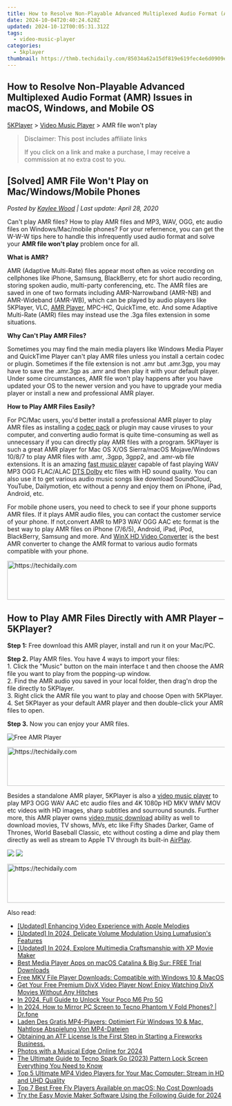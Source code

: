 ```yaml
---
title: How to Resolve Non-Playable Advanced Multiplexed Audio Format (AMR) Issues in macOS, Windows, and Mobile OS
date: 2024-10-04T20:40:24.628Z
updated: 2024-10-12T00:05:31.312Z
tags:
  - video-music-player
categories:
  - 5kplayer
thumbnail: https://thmb.techidaily.com/85034a62a15df819e619fec4e6d0909e5ab4845fbca98b126bdfe343d56fc596.jpg
---
```


## How to Resolve Non-Playable Advanced Multiplexed Audio Format (AMR) Issues in macOS, Windows, and Mobile OS

[5KPlayer](https://tools.techidaily.com/5kplayer/products/) \> [Video Music Player](https://tools.techidaily.com/5kplayer/video-music-player/) \> AMR file won't play

>  Disclaimer: This post includes affiliate links
>
>  If you click on a link and make a purchase, I may receive a commission at no extra cost to you.
>

## \[Solved\] AMR File Won't Play on Mac/Windows/Mobile Phones

 _Posted by [Kaylee Wood](https://www.quora.com/profile/Amanda-Hu-21) | Last update: April 28, 2020_

Can't play AMR files? How to play AMR files and MP3, WAV, OGG, etc audio files on Windows/Mac/mobile phones? For your refernence, you can get the W-W-W tips here to handle this infrequently used audio format and solve your **AMR file won't play** problem once for all.

**What is AMR?**

AMR (Adaptive Multi-Rate) files appear most often as voice recording on cellphones like iPhone, Samsung, BlackBerry, etc for short audio recording, storing spoken audio, multi-party conferencing, etc. The AMR files are saved in one of two formats including AMR-Narrowband (AMR-NB) and AMR-Wideband (AMR-WB), which can be played by audio players like 5KPlayer, VLC, [AMR Player](https://tools.techidaily.com/5kplayer/video-music-player/), MPC-HC, QuickTime, etc. And some Adaptive Multi-Rate (AMR) files may instead use the .3ga files extension in some situations.

**Why Can't Play AMR Files?**

Sometimes you may find the main media players like Windows Media Player and QuickTime Player can't play AMR files unless you install a certain codec or plugin. Sometimes if the file extension is not .amr but .amr.3gp, you may have to save the .amr.3gp as .amr and then play it with your default player. Under some circumstances, AMR file won't play happens after you have updated your OS to the newer version and you have to upgrade your media player or install a new and professional AMR player.

**How to Play AMR Files Easily?**

For PC/Mac users, you'd better install a professional AMR player to play AMR files as installing a [codec pack](https://tools.techidaily.com/5kplayer/video-music-player/) or plugin may cause viruses to your computer, and converting audio format is quite time-consuming as well as unnecessary if you can directly play AMR files with a program. 5KPlayer is such a great AMR player for Mac OS X/OS Sierra/macOS Mojave/Windows 10/8/7 to play AMR files with .amr, .3gpp, 3gpp2, and .amr-wb file extensions. It is an amazing [fast music player](https://tools.techidaily.com/5kplayer/video-music-player/) capable of fast playing WAV MP3 OGG FLAC/ALAC [DTS Dolby](https://tools.techidaily.com/5kplayer/video-music-player/) etc files with HD sound quality. You can also use it to get various audio music songs like download SoundCloud, YouTube, Dailymotion, etc without a penny and enjoy them on iPhone, iPad, Android, etc.

For mobile phone users, you need to check to see if your phone supports AMR files. If it plays AMR audio files, you can contact the customer service of your phone. If not,convert AMR to MP3 WAV OGG AAC etc format is the best way to play AMR files on iPhone (7/6/5), Android, iPad, iPod, BlackBerry, Samsung and more. And [WinX HD Video Converter](https://tools.techidaily.com/5kplayer/products/) is the best AMR converter to change the AMR format to various audio formats compatible with your phone.

<!-- affiliate ads begin -->
<a href="https://malaysia-healthcare-travel-council.pxf.io/c/5597632/1557743/17382" target="_top" id="1557743">
  <img src="//a.impactradius-go.com/display-ad/17382-1557743" border="0" alt="https://techidaily.com" width="728" height="90"/>
</a>
<img height="0" width="0" src="https://malaysia-healthcare-travel-council.pxf.io/i/5597632/1557743/17382" style="position:absolute;visibility:hidden;" border="0" />
<!-- affiliate ads end -->

## How to Play AMR Files Directly with AMR Player – 5KPlayer?

**Step 1:** Free download this AMR player, install and run it on your Mac/PC.

**Step 2.** Play AMR files. You have 4 ways to import your files:  
 1\. Click the "Music" button on the main interface t and then choose the AMR file you want to play from the popping-up window.  
 2\. Find the AMR audio you saved in your local folder, then drag'n drop the file directly to 5KPlayer.  
 3\. Right click the AMR file you want to play and choose Open with 5KPlayer.  
 4\. Set 5KPlayer as your default AMR player and then double-click your AMR files to open.

**Step 3.** Now you can enjoy your AMR files.

![Free AMR Player](https://www.5kplayer.com/video-music-player/img/5kp-amr-player-02.jpg) 

<!-- affiliate ads begin -->
<a href="https://appsumo.8odi.net/c/5597632/2151883/7443" target="_top" id="2151883">
  <img src="//a.impactradius-go.com/display-ad/7443-2151883" border="0" alt="https://techidaily.com" width="728" height="90"/>
</a>
<img height="0" width="0" src="https://appsumo.8odi.net/i/5597632/2151883/7443" style="position:absolute;visibility:hidden;" border="0" />
<!-- affiliate ads end -->

Besides a standalone AMR player, 5KPlayer is also a [video music player](https://tools.techidaily.com/5kplayer/video-music-player/) to play MP3 OGG WAV AAC etc audio files and 4K 1080p HD MKV WMV MOV etc videos with HD images, sharp subtitles and sourround sounds. Further more, this AMR player owns [video music download](https://tools.techidaily.com/5kplayer/youtube-download/) ability as well to download movies, TV shows, MVs, etc like Fifty Shades Darker, Game of Thrones, World Baseball Classic, etc without costing a dime and play them directly as well as stream to Apple TV through its built-in [AirPlay](https://tools.techidaily.com/5kplayer/airplay/).

[![](https://www.5kplayer.com/video-music-player/../button/freedownwhitewin.png)](https://tools.techidaily.com/5kplayer/products/) [![](https://www.5kplayer.com/video-music-player/../button/freedownbackmac.png)](https://tools.techidaily.com/5kplayer/products/)

<!-- affiliate ads begin -->
<a href="https://appsumo.8odi.net/c/5597632/2082520/7443" target="_top" id="2082520">
  <img src="//a.impactradius-go.com/display-ad/7443-2082520" border="0" alt="https://techidaily.com" width="728" height="90"/>
</a>
<img height="0" width="0" src="https://appsumo.8odi.net/i/5597632/2082520/7443" style="position:absolute;visibility:hidden;" border="0" />
<!-- affiliate ads end -->

<ins class="adsbygoogle"
     style="display:block"
     data-ad-format="autorelaxed"
     data-ad-client="ca-pub-7571918770474297"
     data-ad-slot="1223367746"></ins>

<ins class="adsbygoogle"
     style="display:block"
     data-ad-client="ca-pub-7571918770474297"
     data-ad-slot="8358498916"
     data-ad-format="auto"
     data-full-width-responsive="true"></ins>

<span class="atpl-alsoreadstyle">Also read:</span>
<div><ul>
<li><a href="https://fox-friendly.techidaily.com/updated-enhancing-video-experience-with-apple-melodies/"><u>[Updated] Enhancing Video Experience with Apple Melodies</u></a></li>
<li><a href="https://fox-cloud.techidaily.com/updated-in-2024-delicate-volume-modulation-using-lumafusions-features/"><u>[Updated] In 2024, Delicate Volume Modulation Using Lumafusion's Features</u></a></li>
<li><a href="https://article-helps.techidaily.com/updated-in-2024-explore-multimedia-craftsmanship-with-xp-movie-maker/"><u>[Updated] In 2024, Explore Multimedia Craftsmanship with XP Movie Maker</u></a></li>
<li><a href="https://video-creation-software.techidaily.com/best-media-player-apps-on-macos-catalina-and-big-sur-free-trial-downloads/"><u>Best Media Player Apps on macOS Catalina & Big Sur: FREE Trial Downloads</u></a></li>
<li><a href="https://video-creation-software.techidaily.com/free-mkv-file-player-downloads-compatible-with-windows-10-and-macos/"><u>Free MKV File Player Downloads: Compatible with Windows 10 & MacOS</u></a></li>
<li><a href="https://video-creation-software.techidaily.com/get-your-free-premium-divx-video-player-now-enjoy-watching-divx-movies-without-any-hitches/"><u>Get Your Free Premium DivX Video Player Now! Enjoy Watching DivX Movies Without Any Hitches</u></a></li>
<li><a href="https://easy-unlock-android.techidaily.com/in-2024-full-guide-to-unlock-your-poco-m6-pro-5g-by-drfone-android/"><u>In 2024, Full Guide to Unlock Your Poco M6 Pro 5G</u></a></li>
<li><a href="https://screen-mirror.techidaily.com/in-2024-how-to-mirror-pc-screen-to-tecno-phantom-v-fold-phones-drfone-by-drfone-android/"><u>In 2024, How to Mirror PC Screen to Tecno Phantom V Fold Phones? | Dr.fone</u></a></li>
<li><a href="https://video-creation-software.techidaily.com/laden-des-gratis-mp4-players-optimiert-fur-windows-10-and-mac-nahtlose-abspielung-von-mp4-dateien/"><u>Laden Des Gratis MP4-Players: Optimiert Für Windows 10 & Mac, Nahtlose Abspielung Von MP4-Dateien</u></a></li>
<li><a href="https://video-creation-software.techidaily.com/obtaining-an-atf-license-is-the-first-step-in-starting-a-fireworks-business/"><u>Obtaining an ATF License Is the First Step in Starting a Fireworks Business.</u></a></li>
<li><a href="https://extra-support.techidaily.com/photos-with-a-musical-edge-online-for-2024/"><u>Photos with a Musical Edge Online for 2024</u></a></li>
<li><a href="https://unlock-android.techidaily.com/the-ultimate-guide-to-tecno-spark-go-2023-pattern-lock-screen-everything-you-need-to-know-by-drfone-android/"><u>The Ultimate Guide to Tecno Spark Go (2023) Pattern Lock Screen Everything You Need to Know</u></a></li>
<li><a href="https://video-creation-software.techidaily.com/top-5-ultimate-mp4-video-players-for-your-mac-computer-stream-in-hd-and-uhd-quality/"><u>Top 5 Ultimate MP4 Video Players for Your Mac Computer: Stream in HD and UHD Quality</u></a></li>
<li><a href="https://video-creation-software.techidaily.com/top-7-best-free-flv-players-available-on-macos-no-cost-downloads/"><u>Top 7 Best Free Flv Players Available on macOS: No Cost Downloads</u></a></li>
<li><a href="https://ai-video-apps.techidaily.com/try-the-easy-movie-maker-software-using-the-following-guide-for-2024/"><u>Try the Easy Movie Maker Software Using the Following Guide for 2024</u></a></li>
</ul></div>

